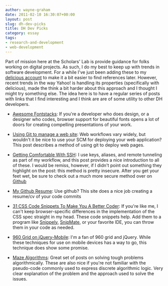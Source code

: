```yaml
---
author: wayne-graham
date: 2011-02-10 16:30:07+00:00
layout: post
slug: dh-dev-picks
title: DH Dev Picks
category: essay
tags:
- research-and-development
- web-development
---
```


Part of mission here at the Scholars' Lab is provide guidance for folks working on digital projects. As such, I do my best to keep up with trends in software development. For a while I've just been adding these to my [delicious account](http://www.delicious.com/wsgrah) to make it a bit easier to find references later. However, recent trends in the way Yahoo! is handling its properties (specifically with delicious), made the think a bit harder about this approach and I thought I might try something else. The idea here is to have a regular series of posts with links that I find interesting and I think are are of some utility to other DH developers.



	
  * [Awesome Fontstacks](http://awesome-fontstacks.com/): If you're a developer who does design, or a designer who codes, browser support for beautiful fonts opens a lot of doors for creating compelling presentations of your work.

	
  * [Using Git to manage a web site](http://toroid.org/ams/git-website-howto): Web workflows vary widely, but wouldn't it be nice to use your SCM for deploying your web application? This post describes a method of using git to deploy web pages.

	
  * [Getting Comfortable With SSH](http://jcsalterego.github.com/2011/02/04/getting-comfortable-with-ssh.html): I use keys, aliases, and remote tunneling as part of my workflow, and this post provides a nice introduction to all of these. I would be remiss, however, if I didn't point out something they highlight on the post: this method is pretty insecure. After you get your feet wet, be sure to check out a much more secure method over on [Github](http://help.github.com/working-with-key-passphrases/)

	
  * [My Github Resume](http://resume.github.com/): Use github? This site does a nice job creating a resume/cv of your code commits

	
  * [31 CSS Code Snippets To Make You A Better Coder](http://www.designyourway.net/blog/resources/31-css-code-snippets-to-make-you-a-better-coder/): If you're like me, I can't keep browser-specific differences in the implementation of the CSS spec straight in my head. These code snippets help. Add them to a program like [Snippely](http://code.google.com/p/snippely/), [SnipMate](http://www.vim.org/scripts/script.php?script_id=2540),
or your favorite IDE, you can throw them in your code as needed.

	
  * [960 Grid on jQuery-Mobile](http://jeromeetienne.github.com/jquery-mobile-960/): I'm a fan of 960 grid and jQuery. While these techniques for use on mobile devices has a way to go, this technique does show some promise.

	
  * [Maze Algorithms](http://weblog.jamisbuck.org/): Great set of posts on solving tough problems algorithmically. These are also nice if you're not familiar with the pseudo-code commonly used to express discrete algorithmic logic. Very clear explanation of the problem and the approach used to solve the issues.


